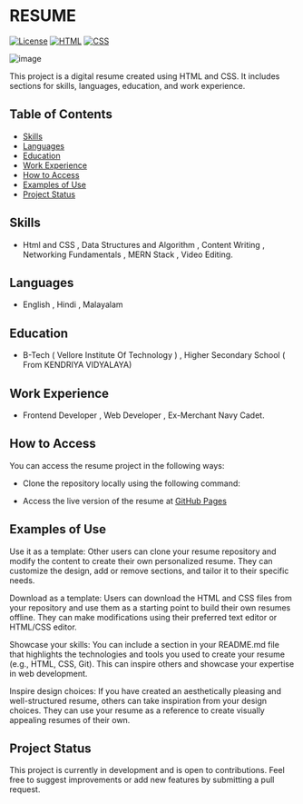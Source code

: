 # RESUME

[![License](https://img.shields.io/badge/License-MIT-blue.svg)](https://opensource.org/licenses/MIT)
[![HTML](https://img.shields.io/badge/HTML-5-orange.svg)](https://developer.mozilla.org/en-US/docs/Web/Guide/HTML/HTML5)
[![CSS](https://img.shields.io/badge/CSS-3-blue.svg)](https://developer.mozilla.org/en-US/docs/Web/CSS)

![image](https://github.com/Jr-Einstein/Resume/assets/79279299/85b5eb24-3375-400d-9dd0-b46b2ecbf9db)

This project is a digital resume created using HTML and CSS. It includes sections for skills, languages, education, and work experience.

## Table of Contents
- [Skills](#skills)
- [Languages](#languages)
- [Education](#education)
- [Work Experience](#work-experience)
- [How to Access](#how-to-access)
- [Examples of Use](#examples-of-use)
- [Project Status](#project-status)

## Skills

- Html and CSS , Data Structures and Algorithm , Content Writing , Networking Fundamentals , MERN Stack , Video Editing.

## Languages

- English , Hindi , Malayalam

## Education

- B-Tech ( Vellore Institute Of Technology ) , Higher Secondary School ( From KENDRIYA VIDYALAYA)

## Work Experience

- Frontend Developer , Web Developer , Ex-Merchant Navy Cadet.

## How to Access

You can access the resume project in the following ways:

- Clone the repository locally using the following command:

- Access the live version of the resume at [GitHub Pages](https://Jr-Einstein.github.io/resume)

## Examples of Use

Use it as a template: Other users can clone your resume repository and modify the content to create their own personalized resume. They can customize the design, add or remove sections, and tailor it to their specific needs.

Download as a template: Users can download the HTML and CSS files from your repository and use them as a starting point to build their own resumes offline. They can make modifications using their preferred text editor or HTML/CSS editor.

Showcase your skills: You can include a section in your README.md file that highlights the technologies and tools you used to create your resume (e.g., HTML, CSS, Git). This can inspire others and showcase your expertise in web development.

Inspire design choices: If you have created an aesthetically pleasing and well-structured resume, others can take inspiration from your design choices. They can use your resume as a reference to create visually appealing resumes of their own.

## Project Status

This project is currently in development and is open to contributions. Feel free to suggest improvements or add new features by submitting a pull request.


